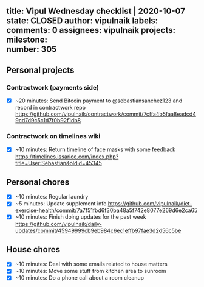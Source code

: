title:	Vipul Wednesday checklist | 2020-10-07
state:	CLOSED
author:	vipulnaik
labels:	
comments:	0
assignees:	vipulnaik
projects:	
milestone:	
number:	305
--
## Personal projects

### Contractwork (payments side)

- [x] ~20 minutes: Send Bitcoin payment to @sebastiansanchez123 and record in contractwork repo https://github.com/vipulnaik/contractwork/commit/7cffa4b5faa8eadcd49cd7d9c5c1d7f0b92f1db8

### Contractwork on timelines wiki

- [x] ~10 minutes: Return timeline of face masks with some feedback https://timelines.issarice.com/index.php?title=User:Sebastian&oldid=45345

## Personal chores

- [x] ~10 minutes: Regular laundry
- [x] ~5 minutes: Update supplement info https://github.com/vipulnaik/diet-exercise-health/commit/7a7f51fbd6f30ba48a5f742e8077e269d6e2ca65
- [x] ~10 minutes: Finish doing updates for the past week https://github.com/vipulnaik/daily-updates/commit/45949999cb9eb984c6ec1effb97fae3d2d56c5be

## House chores

- [x] ~10 minutes: Deal with some emails related to house matters
- [x] ~10 minutes: Move some stuff from kitchen area to sunroom
- [x] ~10 minutes: Do a phone call about a room cleanup
